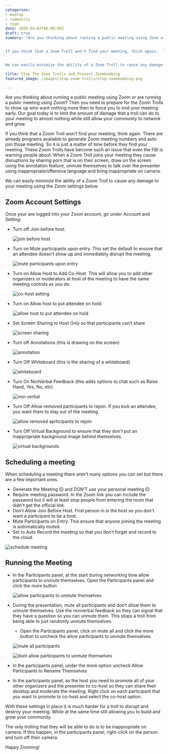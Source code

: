 ```yaml
---
categories:
- meetup
- community
- zoom
date: 2020-04-03T06:00:00Z
draft: true
summary: "Are you thinking about running a public meeting using Zoom or are running a public meeting using Zoom?  Then you need to prepare for the Zoom Trolls to show up who want nothing more  then to force you to end your meeting early.  Our goal today is to limit the amount of damage that a troll can do to your meeting to almost nothing while still allow your community to network and grow.


If you think that a Zoom Troll won't find your meeting, think again.  There are already programs available to generate Zoom meeting numbers and auto join those meeting.  So it is just a matter of time before they find your meeting.  These Zoom Trolls have become such an issue that even the FBI is warning people about.  When a Zoom Troll joins your meeting they cause disruptions by sharing porn that is on their screen, draw on the screen using the annotation feature, unmute themselves to talk over the presenter using inappropriate/offensive language and bring inappropriate on camera.


We can easily minimize the ability of a Zoom Troll to cause any damage to your meeting using the Zoom settings below."

title: Stop The Zoom Trolls and Prevent Zoombombing
featured_image: /images/stop-zoom-trolls/stop-zoombombing.png

---
```


Are you thinking about running a public meeting using Zoom or are running a public meeting using Zoom?  Then you need to prepare for the Zoom Trolls to show up who want nothing more  then to force you to end your meeting early.  Our goal today is to limit the amount of damage that a troll can do to your meeting to almost nothing while still allow your community to network and grow.

If you think that a Zoom Troll won't find your meeting, think again.  There are already programs available to generate Zoom meeting numbers and auto join those meeting.  So it is just a matter of time before they find your meeting.  These Zoom Trolls have become such an issue that even the FBI is warning people about.  When a Zoom Troll joins your meeting they cause disruptions by sharing porn that is on their screen, draw on the screen using the annotation feature, unmute themselves to talk over the presenter using inappropriate/offensive language and bring inappropriate on camera.

We can easily minimize the ability of a Zoom Troll to cause any damage to your meeting using the Zoom settings below.

## Zoom Account Settings

Once your are logged into your Zoom account, go under Account and Setting:

* Turn off Join before host.

    ![join before host](/images/stop-zoom-trolls/join-before-host.png)

* Turn on Mute participants upon entry.  This set the default to ensure that an attendee doesn't show up and immediately disrupt the meeting.

    ![mute participants upon entry](/images/stop-zoom-trolls/mute-participants-upon-entry.png)

* Turn on Allow Host to Add Co-Host.  This will allow you to add other organizers or moderators at host of the meeting to have the same meeting controls as you do.

    ![co-host setting](/images/stop-zoom-trolls/host-add-co-host.png)

* Turn on Allow host to put attendee on hold.

    ![allow host to put attendee on hold](/images/stop-zoom-trolls/allow-host-to-put-attendees-on-hold.png)

* Set Screen Sharing to Host Only so that participants can’t share

    ![screen sharing](/images/stop-zoom-trolls/screen-sharing.png)

* Turn off Annotations (this is drawing on the screen)

    ![annotation](/images/stop-zoom-trolls/annotation.png)

* Turn Off Whiteboard (this is the sharing of a whiteboard)

    ![whiteboard](/images/stop-zoom-trolls/whiteboard.png)

* Turn On NonVerbal Feedback (this adds options to chat such as Raise Hand, Yes, No, etc)

    ![non verbal](/images/stop-zoom-trolls/non-verbal.png)

* Turn Off Allow removed participants to rejoin.  If you kick an attendee, you want them to stay out of the meeting.

    ![allow removed aprticipants to rejoin](/images/stop-zoom-trolls/allow-removed-participant-to-rejoin.png)

* Turn Off Virtual Background to ensure that they don't put an inappropriate background image behind themselves.

    ![virtual backgrounds](/images/stop-zoom-trolls/virtual-backgrounds.png)

## Scheduling a meeting

When scheduling a meeting there aren't many options you can set but there are a few important ones.

* Generate the Meeting ID and DON’T use your personal meeting ID
* Require meeting password. In the Zoom link you can include the password but it will at least stop people from entering the room that didn't get the official link.
* Don’t Allow Join Before Host. First person in is the host so you don't want a participant to be a host.
* Mute Participants on Entry. This ensure that anyone joining the meeting is automatically muted.
* Set to Auto Record the meeting so that you don’t forget and record to the cloud.

![schedule meeting](/images/stop-zoom-trolls/schedule-meeting.png)

## Running the Meeting

* In the Participants panel, at the start during networking time allow participants to unmute themselves.  Open the Participants panel and click the more button

    ![allow participants to unmute themselves](/images/stop-zoom-trolls/manage-participant-options-unmute-self.png)

* During the presentation, mute all participants and don’t allow them to unmute themselves.  Use the nonverbal feedback so they can signal that they have a question so you can unmute them.  This stops a troll from being able to just randomly unmute themselves.

     * Open the Participants panel, click on mute all and click the more button to uncheck the allow participants to unmute themselves.

    ![mute all participants](/images/stop-zoom-trolls/manage-participant-mute-unmute.png)

    ![dont allow participants to unmute themselves](/images/stop-zoom-trolls/manage-participant-options.png)

* In the participants panel, under the more option uncheck Allow Participants to Rename Themselves
* In the participants panel, as the host you need to promote all of your other organizers and the presenter to co-host so they can share their desktop and moderate the meeting. Right click on each participant that you want to promote to co-host and select the co-host option.

With these settings in place it is much harder for a troll to disrupt and destroy your meeting.  While at the same time still allowing you to build and grow your  community.

The only trolling that they will be able to do is to be inappropriate on camera.  If this happen, in the participants panel, right-click on the person and turn off their camera.

Happy Zooming!
